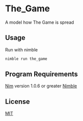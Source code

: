 # The_Game
A model how The Game is spread

## Usage
Run with nimble

```bash
nimble run the_game
```

## Program Requirements
[Nim](https://nim-lang.org/) version 1.0.6 or greater
[Nimble](https://github.com/nim-lang/nimble)

## License
[MIT](https://choosealicense.com/licenses/mit/)
